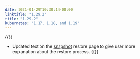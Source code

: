 ```yaml
---
date: 2021-01-29T10:30:14-08:00
linktitle: "1.29.2"
title: "1.29.2"
kubernetes: "1.17, 1.18, and 1.19"
---
```


{{<changes>}}
* Updated text on the [snapshot](/kotsadm/snapshots/snapshot-types/#application-snapshots) restore page to give user more explanation about the restore process.
{{</changes>}}
